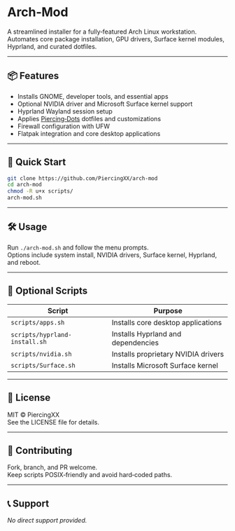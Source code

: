 # Arch‑Mod

A streamlined installer for a fully‑featured Arch Linux workstation.  
Automates core package installation, GPU drivers, Surface kernel modules, Hyprland, and curated dotfiles.

---

## 📦 Features

- Installs GNOME, developer tools, and essential apps
- Optional NVIDIA driver and Microsoft Surface kernel support
- Hyprland Wayland session setup
- Applies [Piercing‑Dots](https://github.com/PiercingXX/piercing-dots) dotfiles and customizations
- Firewall configuration with UFW
- Flatpak integration and core desktop applications

---

## 🚀 Quick Start

```bash
git clone https://github.com/PiercingXX/arch-mod
cd arch-mod
chmod -R u+x scripts/
arch-mod.sh
```

---

## 🛠️ Usage

Run `./arch-mod.sh` and follow the menu prompts.  
Options include system install, NVIDIA drivers, Surface kernel, Hyprland, and reboot.

---

## 🔧 Optional Scripts

| Script                | Purpose                                 |
|-----------------------|-----------------------------------------|
| `scripts/apps.sh`     | Installs core desktop applications      |
| `scripts/hyprland-install.sh` | Installs Hyprland and dependencies |
| `scripts/nvidia.sh`   | Installs proprietary NVIDIA drivers     |
| `scripts/Surface.sh`  | Installs Microsoft Surface kernel       |

---

## 📄 License

MIT © PiercingXX  
See the LICENSE file for details.

---

## 🤝 Contributing

Fork, branch, and PR welcome.  
Keep scripts POSIX‑friendly and avoid hard‑coded paths.

---

## 📞 Support

*No direct support provided.*
```
